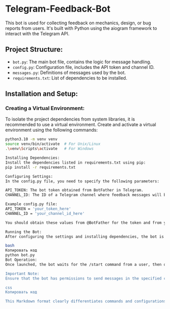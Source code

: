 # Telegram-Feedback-Bot

This bot is used for collecting feedback on mechanics, design, or bug reports from users. It's built with Python using the aiogram framework to interact with the Telegram API.

## Project Structure:
- `bot.py`: The main bot file, contains the logic for message handling.
- `config.py`: Configuration file, includes the API token and channel ID.
- `messages.py`: Definitions of messages used by the bot.
- `requirements.txt`: List of dependencies to be installed.

## Installation and Setup:

### Creating a Virtual Environment:

To isolate the project dependencies from system libraries, it is recommended to use a virtual environment. Create and activate a virtual environment using the following commands:

```bash
python3.10 -m venv venv
source venv/bin/activate  # For Unix/Linux
.\venv\Scripts\activate   # For Windows

Installing Dependencies:
Install the dependencies listed in requirements.txt using pip:
pip install -r requirements.txt

Configuring Settings:
In the config.py file, you need to specify the following parameters:

API_TOKEN: The bot token obtained from BotFather in Telegram.
CHANNEL_ID: The ID of a Telegram channel where feedback messages will be sent.

Example config.py file:
API_TOKEN = 'your_token_here'
CHANNEL_ID = 'your_channel_id_here'

You should obtain these values from @BotFather for the token and from your Telegram channel settings for the ID.

Running the Bot:
After configuring the settings and installing dependencies, the bot is ready to run. Start the bot with this command:

bash
Копировать код
python bot.py
Bot Operation:
Once launched, the bot waits for the /start command from a user, then offers to choose the type of feedback and sends the corresponding message based on the user's choice. Feedback is automatically sent to the configured Telegram channel.

Important Note:
Ensure that the bot has permissions to send messages in the specified channel.

css
Копировать код

This Markdown format clearly differentiates commands and configurations from the rest of the text, making your README more readable and professional. Each code block is wrapped in a language-specific fenced code block, improving syntax highlighting.